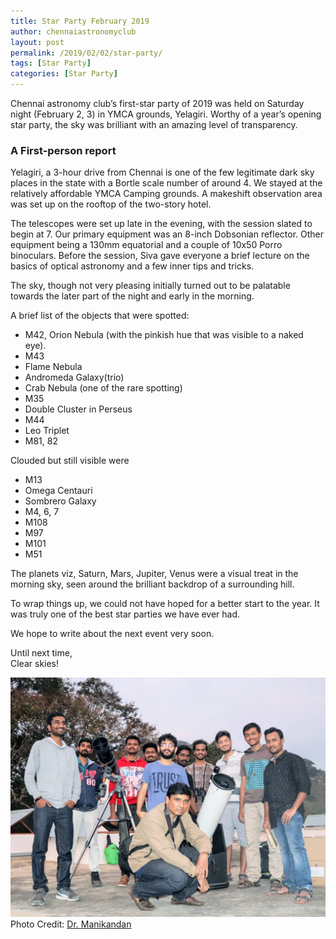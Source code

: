 ```yaml
---
title: Star Party February 2019
author: chennaiastronomyclub
layout: post
permalink: /2019/02/02/star-party/
tags: [Star Party]
categories: [Star Party]
---
```


Chennai astronomy club’s first-star party of 2019 was held on Saturday night (February 2, 3) in YMCA grounds, Yelagiri. Worthy of a year’s opening star party, the sky was brilliant with an amazing level of transparency.

### A First-person report 

Yelagiri, a 3-hour drive from Chennai is one of the few legitimate dark sky places in the state with a Bortle scale number of around 4. We stayed at the relatively affordable YMCA Camping grounds. A makeshift observation area was set up on the rooftop of the two-story hotel.

The telescopes were set up late in the evening, with the session slated to begin at 7. Our primary equipment was an 8-inch Dobsonian reflector. Other equipment being a 130mm equatorial and a couple of 10x50 Porro binoculars. Before the session, Siva gave everyone a brief lecture on the basics of optical astronomy and a few inner tips and tricks.

The sky, though not very pleasing initially turned out to be palatable towards the later part of the night and early in the morning.

A brief list of the objects that were spotted:

* M42, Orion Nebula (with the pinkish hue that was visible to a naked eye). 
* M43 
* Flame Nebula 
* Andromeda Galaxy(trio) 
* Crab Nebula (one of the rare spotting)
* M35 
* Double Cluster in Perseus 
* M44 
* Leo Triplet
* M81, 82 

Clouded but still visible were

* M13
* Omega Centauri
* Sombrero Galaxy
* M4, 6, 7
* M108
* M97
* M101
* M51

The planets viz, Saturn, Mars, Jupiter, Venus were a visual treat in the morning sky, seen around the brilliant backdrop of a surrounding hill. 

To wrap things up, we could not have hoped for a better start to the year. It was truly one of the best star parties we have ever had.

We hope to write about the next event very soon.

Until next time,<br>
Clear skies!<br>

![The team](/img/2019/star-party-february.jpeg)
<span class="image-credit">Photo Credit: <a href="https://facebook.com/astronomersiva">Dr. Manikandan</a></span>
